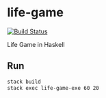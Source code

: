 # life-game
[![Build Status](https://travis-ci.com/nwtgck/life-game-haskell.svg?token=TuxNpqznwwyy7hyJwBVm&branch=master)](https://travis-ci.com/nwtgck/life-game-haskell)

Life Game in Haskell

## Run

```bash
stack build
stack exec life-game-exe 60 20
```